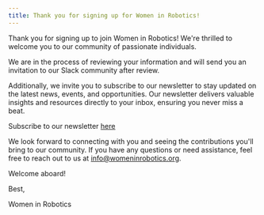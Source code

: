 ```yaml
---
title: Thank you for signing up for Women in Robotics!
---
```


Thank you for signing up to join Women in Robotics! We're thrilled to welcome you to our community of passionate individuals.

We are in the process of reviewing your information and will send you an invitation to our Slack community after review.

Additionally, we invite you to subscribe to our newsletter to stay updated on the latest news, events, and opportunities. Our newsletter delivers valuable insights and resources directly to your inbox, ensuring you never miss a beat.

Subscribe to our newsletter [here](https://www.womeninrobotics.org/newsletter)

We look forward to connecting with you and seeing the contributions you'll bring to our community. If you have any questions or need assistance, feel free to reach out to us at info@womeninrobotics.org.

Welcome aboard!

Best,

Women in Robotics

